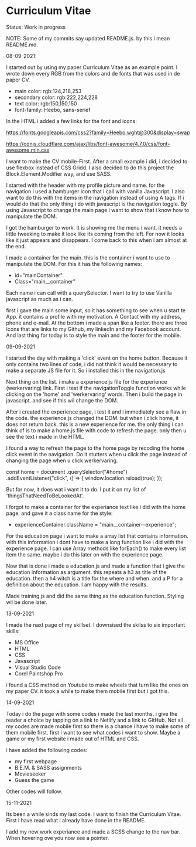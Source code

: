 # Curriculum Vitae

Status: Work in progress

NOTE: Some of my commits say updated README.js. by this i mean README.md.

08-09-2021:

I started out by using my paper Curriculum Vitae as an example point. I wrote down every RGB from the colors and de fonts that was used in de paper CV.

- main color: rgb:124,218,253
- secondary color: rgb:222,224,228
- text color: rgb:150,150,150
- font-family: Heebo, sans-serief

In the HTML i added a few links for the font and icons:

https://fonts.googleapis.com/css2?family=Heebo:wght@300&display=swap

https://cdnjs.cloudflare.com/ajax/libs/font-awesome/4.7.0/css/font-awesome.min.css

I want to make the CV mobile-First. After a small example i did, i decided to use flexbox instead of CSS Gridd. I also decided to do this project the Block.Element.Modifier way, and use SASS.

I started with the header with my profile picture and name. for the navigation i used a hamburger icon that i call with vanilla Javascript.
I also want to do this with the items in the navigation instead of using A tags. If i would do that the only thing i do with javascript is the navigation toggle. By using Javascript to change the main page i want to show that i know how to manipulate the DOM.

I got the hamburger to work. It is showing me the menu i want. it needs a little tweeking to make it look like its coming from the left. For now it looks like it just appears and disappears. I come back to this when i am almost at the end.

I made a container for the main. this is the container i want to use to manipulate the DOM. For this it has the following names:

- id="mainContainer"
- Class="main\_\_container"

Each name i can call with a querySelector. I want to try to use Vanilla javascript as much as i can.

first i gave the main some input, so it has something to see when u start te App. it contains a profile with my motivation. A Contact with my address, phone and e-mail. At the bottom i made a span like a footer. there are three Icons that are links to my Github, my linkedIn and my Facebook account. And last thing for today is to style the main and the footer for the mobile.

09-09-2021

I started the day with making a 'click' event on the home button. Because it only contains two lines of code, i did not think it would be necessary to make a separate JS file for it. So i installed this in the navigation.js

Next thing on the list. i make a experience.js file for the experience (werkervaring) link. First i test if the navigationToggle function works while clicking on the 'home' and 'werkervaring' words. Then i build the page in javascript. and see if this wil change the DOM.

After i created the experience page, i test it and i immediately see a flaw in the code. the experience.js changed the DOM. but when i click home, it does not return back. this is a new experience for me. the only thing i can think of is to make a home.js file with code to refresh the page. only then u see the text i made in the HTML.

I found a way to refresh the page to the home page by recoding the home click event in the navigation. Do it stutters when u click the page instead of changing the page when u click werkervaring.

const home = document
.querySelector("#home")
.addEventListener("click", () => {
window.location.reload(true);
});

But for now, it does wat i want it to do. I put it on my list of 'thingsThatNeedToBeLookedAt'.

I forgot to make a container for the experiance text like i did with the home page. and gave it a class name for the style:

- experienceContainer.className = "main\_\_container--experience";

For the education page i want to make a array list that contains information. with this information i dont have to make a long function like i did with the experience page. I can use Array methods like forEach() to make every list item the same. maybe i do this later on with the experience page.

Now that is done i made a education.js and made a function that i give the education information as argument. this repeats a h3 as title of the education. then a h4 witch is a title for the where and when. and a P for a definition about the education. I am happy with the results.

Made training.js and did the same thing as the education function. Styling wil be done later.

13-09-2021

I made the naxt page of my skillset. I downsised the skilss to six important skills:

- MS Office
- HTML
- CSS
- Javascript
- Visual Studio Code
- Corel Paintshop Pro

i found a CSS method on Youtube to make wheels that turn like the ones on my paper CV. it took a while to make them mobile first but i got this.

14-09-2021

Today i do the page with some codes i made the last months. i give the reader a choice by tapping on a link to Netlify and a link to GitHub. Not all my codes are made mobile first so there is a chance i have to make some of them mobile first. first i want to see what codes i want to show. Maybe a game or my first website i made out of HTML and CSS.

i have added the following codes:

- my first webpage
- B.E.M. & SASS assignments
- Movieseeker
- Guess the game

Other codes will follow.

15-11-2021

Its been a while sinds my last code. I want to finish the Curriculum Vitae.
First i have read what i already have done in the README.

I add my new work experiance and made a SCSS change to the nav bar. When hovering ove you now see a pointer.
